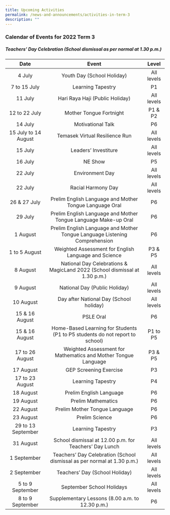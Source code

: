 ```yaml
---
title: Upcoming Activities
permalink: /news-and-announcements/activities-in-term-3
description: ""
---
```


### Calendar of Events for 2022 Term 3

##### Teachers’ Day Celebration (School dismissal as per normal at 1.30 p.m.)

| Date 	| Event 	| Level 	|
|:---:	|:---:	|:---:	|
| 4 July 	| Youth Day (School Holiday) 	| All levels 	|
| 7 to 15 July  	| Learning Tapestry 	| P1 	|
| 11 July 	| Hari Raya Haji (Public Holiday) 	| All levels 	|
| 12 to 22 July 	| Mother Tongue Fortnight 	| P1 & P2 	|
| 14 July 	| Motivational Talk 	| P6 	|
| 15 July to 14 August 	| Temasek Virtual Resilience Run 	| All levels 	|
| 15 July 	| Leaders’ Investiture 	| All levels 	|
| 16 July 	| NE Show 	| P5 	|
| 22 July  	| Environment Day  	| All levels  	|
| 22 July 	| Racial Harmony Day 	| All levels 	|
| 26 & 27 July 	| Prelim English Language and Mother Tongue Language Oral 	| P6 	|
| 29 July 	| Prelim English Language and Mother Tongue Language Make-up Oral 	| P6 	|
| 1 August 	| Prelim English Language and Mother Tongue Language Listening Comprehension 	| P6 	|
| 1 to 5 August 	| Weighted Assessment for English Language and Science 	| P3 & P5 	|
| 8 August  	|  National Day Celebrations & MagicLand 2022 (School dismissal at 1.30 p.m.) 	| All levels 	|
| 9 August  	| National Day (Public Holiday) 	| All levels 	|
| 10 August 	| Day after National Day (School holiday) 	| All levels 	|
| 15 & 16 August 	| PSLE Oral 	| P6 	|
| 15 & 16 August 	| Home-Based Learning for Students (P1 to P5 students do not report to school) 	| P1 to P5 	|
| 17 to 26 August 	| Weighted Assessment for Mathematics and Mother Tongue Language 	| P3 & P5 	|
| 17 August 	| GEP Screening Exercise 	| P3 	|
| 17 to 23 August  	| Learning Tapestry 	| P4 	|
| 18 August 	| Prelim English Language  	| P6 	|
| 19 August 	| Prelim Mathematics 	| P6 	|
| 22 August  	| Prelim Mother Tongue Language 	| P6 	|
| 23 August 	|  Prelim Science 	| P6 	|
| 29 to 13 September 	| Learning Tapestry 	| P3 	|
| 31 August 	|  School dismissal at 12.00 p.m. for Teachers’ Day Lunch 	| All levels 	|
| 1 September 	| Teachers’ Day Celebration (School dismissal as per normal at 1.30 p.m.) 	| All levels 	|
| 2 September 	| Teachers’ Day (School Holiday) 	| All levels 	|
| 5 to 9 September 	| September School Holidays 	| All levels 	|
| 8 to 9 September 	| Supplementary Lessons (8.00 a.m. to 12.30 p.m.) 	| P6 	|